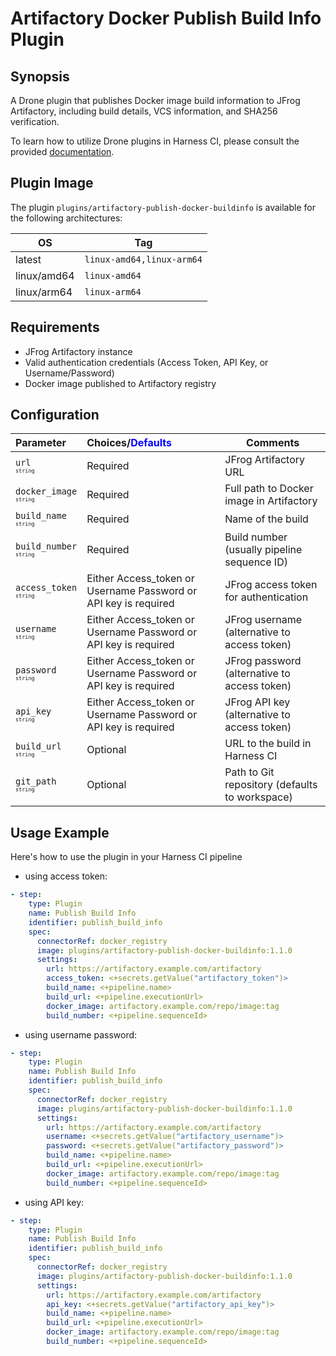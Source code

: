 # Artifactory Docker Publish Build Info Plugin

## Synopsis

A Drone plugin that publishes Docker image build information to JFrog Artifactory, including build details, VCS information, and SHA256 verification.

To learn how to utilize Drone plugins in Harness CI, please consult the provided [documentation](https://developer.harness.io/docs/continuous-integration/use-ci/use-drone-plugins/run-a-drone-plugin-in-ci).

## Plugin Image

The plugin `plugins/artifactory-publish-docker-buildinfo` is available for the following architectures:

| OS            | Tag                   |
| ------------- | --------------------- |
| latest        | `linux-amd64,linux-arm64` |
| linux/amd64   | `linux-amd64`         |
| linux/arm64   | `linux-arm64`         |

## Requirements

- JFrog Artifactory instance
- Valid authentication credentials (Access Token, API Key, or Username/Password)
- Docker image published to Artifactory registry

## Configuration

| Parameter | Choices/<span style="color:blue;">Defaults</span> | Comments |
| :------------------------------------------------------------------------------------------------------------------------------------- | :------------------------------------------------ | --------------------------------------------------------------- |
| `url` <span style="font-size: 10px"><br/>`string`</span>                  | Required | JFrog Artifactory URL |
| `docker_image` <span style="font-size: 10px"><br/>`string`</span>          | Required | Full path to Docker image in Artifactory |
| `build_name` <span style="font-size: 10px"><br/>`string`</span>           | Required | Name of the build |
| `build_number` <span style="font-size: 10px"><br/>`string`</span>         | Required | Build number (usually pipeline sequence ID) |
| `access_token` <span style="font-size: 10px"><br/>`string`</span>                                                                  | Either Access_token or Username Password or API key is required | JFrog access token for authentication |
| `username` <span style="font-size: 10px"><br/>`string`</span>                                                                      | Either Access_token or Username Password or API key is required| JFrog username (alternative to access token) |
| `password` <span style="font-size: 10px"><br/>`string`</span>                                                                      | Either Access_token or Username Password or API key is required| JFrog password (alternative to access token) |
| `api_key` <span style="font-size: 10px"><br/>`string`</span>                                                                       | Either Access_token or Username Password or API key is required| JFrog API key (alternative to access token) |
| `build_url` <span style="font-size: 10px"><br/>`string`</span>                                                                     | Optional | URL to the build in Harness CI |
| `git_path` <span style="font-size: 10px"><br/>`string`</span>                                                                      | Optional | Path to Git repository (defaults to workspace) |

## Usage Example

Here's how to use the plugin in your Harness CI pipeline 

- using access token:

```yaml
- step:
    type: Plugin
    name: Publish Build Info
    identifier: publish_build_info
    spec:
      connectorRef: docker_registry
      image: plugins/artifactory-publish-docker-buildinfo:1.1.0
      settings:
        url: https://artifactory.example.com/artifactory
        access_token: <+secrets.getValue("artifactory_token")>
        build_name: <+pipeline.name>
        build_url: <+pipeline.executionUrl>
        docker_image: artifactory.example.com/repo/image:tag
        build_number: <+pipeline.sequenceId>
```

- using username password:

```yaml
- step:
    type: Plugin
    name: Publish Build Info
    identifier: publish_build_info
    spec:
      connectorRef: docker_registry
      image: plugins/artifactory-publish-docker-buildinfo:1.1.0
      settings:
        url: https://artifactory.example.com/artifactory
        username: <+secrets.getValue("artifactory_username")>
        password: <+secrets.getValue("artifactory_password")>
        build_name: <+pipeline.name>
        build_url: <+pipeline.executionUrl>
        docker_image: artifactory.example.com/repo/image:tag
        build_number: <+pipeline.sequenceId>
```

- using API key:

```yaml
- step:
    type: Plugin
    name: Publish Build Info
    identifier: publish_build_info
    spec:
      connectorRef: docker_registry 
      image: plugins/artifactory-publish-docker-buildinfo:1.1.0
      settings:
        url: https://artifactory.example.com/artifactory
        api_key: <+secrets.getValue("artifactory_api_key")>
        build_name: <+pipeline.name>
        build_url: <+pipeline.executionUrl>
        docker_image: artifactory.example.com/repo/image:tag
        build_number: <+pipeline.sequenceId>
```